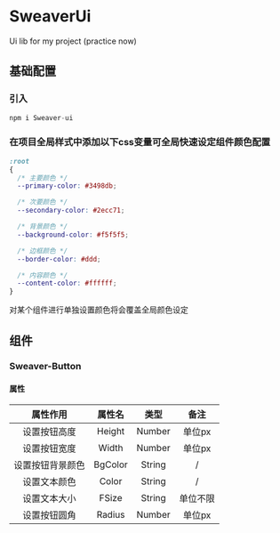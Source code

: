 # SweaverUi
Ui lib for my project (practice now)

## 基础配置
### 引入

```javascript
npm i Sweaver-ui
```

### 在项目全局样式中添加以下css变量可全局快速设定组件颜色配置
```css
:root 
{
  /* 主要颜色 */
  --primary-color: #3498db;

  /* 次要颜色 */
  --secondary-color: #2ecc71;

  /* 背景颜色 */
  --background-color: #f5f5f5;

  /* 边框颜色 */
  --border-color: #ddd;

  /* 内容颜色 */
  --content-color: #ffffff;
}
```
对某个组件进行单独设置颜色将会覆盖全局颜色设定

## 组件
### Sweaver-Button
#### 属性
| 属性作用     | 属性名     | 类型   |备注|
|:--------:|:---------:|:-------:|:-------:|
| 设置按钮高度  | Height    | Number     |单位px|
| 设置按钮宽度 | Width  | Number     |单位px|
| 设置按钮背景颜色 | BgColor  | String     |/|
| 设置文本颜色 | Color  | String     |/|
| 设置文本大小 | FSize  | String     |单位不限|
| 设置按钮圆角| Radius  | Number     |单位px|

